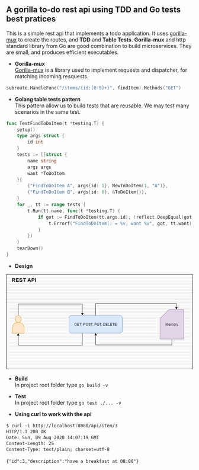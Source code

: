 ## A gorilla to-do rest api using TDD and Go tests best pratices
This is a simple rest api that implements a todo application. It uses [gorilla-mux](https://github.com/gorilla/mux) to create the routes, and **TDD** and **Table Tests**. **Gorilla-mux** and http standard library from Go are good combination to build microservices. They are small, and produces efficient executables.

* **Gorilla-mux** \
[Gorilla-mux](https://github.com/gorilla/mux) is a library used to implement requests and dispatcher, for matching incoming resquests.
```go
subroute.HandleFunc("/items/{id:[0-9]+}", findItem).Methods("GET")
```


* **Golang table tests pattern** \
This pattern allow us to build tests that are reusable. We may test many scenarios in the same test.
```go
func TestFindToDoItem(t *testing.T) {
	setup()
	type args struct {
		id int
	}
	tests := []struct {
		name string
		args args
		want *ToDoItem
	}{
		{"FindToDoItem A", args{id: 1}, NewToDoItem(1, "A")},
		{"FindToDoItem B", args{id: 0}, &ToDoItem{}},
	}
	for _, tt := range tests {
		t.Run(tt.name, func(t *testing.T) {
			if got := FindToDoItem(tt.args.id); !reflect.DeepEqual(got, tt.want) {
				t.Errorf("FindToDoItem() = %v, want %v", got, tt.want)
			}
		})
	}
	tearDown()
}
```

* **Design**

<p align="center">
    <img src="image/rest-api.png">
</p>

* **Build** \
In project root folder type `go build -v`

* **Test** \
In project root folder type `go test ./... -v`

* **Using curl to work with the api**
```shell
$ curl -i http://localhost:8080/api/item/3
HTTP/1.1 200 OK
Date: Sun, 09 Aug 2020 14:07:19 GMT
Content-Length: 25
Content-Type: text/plain; charset=utf-8

{"id":3,"description":"have a breakfast at 08:00"}
```